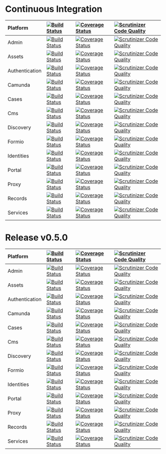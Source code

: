 # Continuous Integration

| Platform | [![Build Status](https://travis-ci.org/DigitalState/Platform.svg?branch=develop)](https://travis-ci.org/DigitalState/Platform) | [![Coverage Status](https://coveralls.io/repos/github/DigitalState/Platform/badge.svg?branch=develop)](https://coveralls.io/github/DigitalState/Platform?branch=develop) | [![Scrutinizer Code Quality](https://scrutinizer-ci.com/g/DigitalState/Platform/badges/quality-score.png?b=develop)](https://scrutinizer-ci.com/g/DigitalState/Platform/?branch=develop) |
| :-- | :-- | :-- | :-- |
| Admin | [![Build Status](https://travis-ci.org/DigitalState/Admin.svg?branch=develop)](https://travis-ci.org/DigitalState/Admin) | [![Coverage Status](https://coveralls.io/repos/github/DigitalState/Admin/badge.svg?branch=develop)](https://coveralls.io/github/DigitalState/Admin?branch=develop) | [![Scrutinizer Code Quality](https://scrutinizer-ci.com/g/DigitalState/Admin/badges/quality-score.png?b=develop)](https://scrutinizer-ci.com/g/DigitalState/Admin/?branch=develop) |
| Assets | [![Build Status](https://travis-ci.org/DigitalState/Assets.svg?branch=develop)](https://travis-ci.org/DigitalState/Assets) | [![Coverage Status](https://coveralls.io/repos/github/DigitalState/Assets/badge.svg?branch=develop)](https://coveralls.io/github/DigitalState/Assets?branch=develop) | [![Scrutinizer Code Quality](https://scrutinizer-ci.com/g/DigitalState/Assets/badges/quality-score.png?b=develop)](https://scrutinizer-ci.com/g/DigitalState/Assets/?branch=develop) |
| Authentication | [![Build Status](https://travis-ci.org/DigitalState/Authentication.svg?branch=develop)](https://travis-ci.org/DigitalState/Authentication) | [![Coverage Status](https://coveralls.io/repos/github/DigitalState/Authentication/badge.svg?branch=develop)](https://coveralls.io/github/DigitalState/Authentication?branch=develop) | [![Scrutinizer Code Quality](https://scrutinizer-ci.com/g/DigitalState/Authentication/badges/quality-score.png?b=develop)](https://scrutinizer-ci.com/g/DigitalState/Authentication/?branch=develop) |
| Camunda | [![Build Status](https://travis-ci.org/DigitalState/Camunda.svg?branch=develop)](https://travis-ci.org/DigitalState/Camunda) | [![Coverage Status](https://coveralls.io/repos/github/DigitalState/Camunda/badge.svg?branch=develop)](https://coveralls.io/github/DigitalState/Camunda?branch=develop) | [![Scrutinizer Code Quality](https://scrutinizer-ci.com/g/DigitalState/Camunda/badges/quality-score.png?b=develop)](https://scrutinizer-ci.com/g/DigitalState/Camunda/?branch=develop) |
| Cases | [![Build Status](https://travis-ci.org/DigitalState/Cases.svg?branch=develop)](https://travis-ci.org/DigitalState/Cases) | [![Coverage Status](https://coveralls.io/repos/github/DigitalState/Cases/badge.svg?branch=develop)](https://coveralls.io/github/DigitalState/Cases?branch=develop) | [![Scrutinizer Code Quality](https://scrutinizer-ci.com/g/DigitalState/Cases/badges/quality-score.png?b=develop)](https://scrutinizer-ci.com/g/DigitalState/Cases/?branch=develop) |
| Cms | [![Build Status](https://travis-ci.org/DigitalState/Cms.svg?branch=develop)](https://travis-ci.org/DigitalState/Cms) | [![Coverage Status](https://coveralls.io/repos/github/DigitalState/Cms/badge.svg?branch=develop)](https://coveralls.io/github/DigitalState/Cms?branch=develop) | [![Scrutinizer Code Quality](https://scrutinizer-ci.com/g/DigitalState/Cms/badges/quality-score.png?b=develop)](https://scrutinizer-ci.com/g/DigitalState/Cms/?branch=develop) |
| Discovery | [![Build Status](https://travis-ci.org/DigitalState/Discovery.svg?branch=develop)](https://travis-ci.org/DigitalState/Discovery) | [![Coverage Status](https://coveralls.io/repos/github/DigitalState/Discovery/badge.svg?branch=develop)](https://coveralls.io/github/DigitalState/Discovery?branch=develop) | [![Scrutinizer Code Quality](https://scrutinizer-ci.com/g/DigitalState/Discovery/badges/quality-score.png?b=develop)](https://scrutinizer-ci.com/g/DigitalState/Discovery/?branch=develop) |
| Formio | [![Build Status](https://travis-ci.org/DigitalState/Formio.svg?branch=develop)](https://travis-ci.org/DigitalState/Formio) | [![Coverage Status](https://coveralls.io/repos/github/DigitalState/Formio/badge.svg?branch=develop)](https://coveralls.io/github/DigitalState/Formio?branch=develop) | [![Scrutinizer Code Quality](https://scrutinizer-ci.com/g/DigitalState/Formio/badges/quality-score.png?b=develop)](https://scrutinizer-ci.com/g/DigitalState/Formio/?branch=develop) |
| Identities | [![Build Status](https://travis-ci.org/DigitalState/Identities.svg?branch=develop)](https://travis-ci.org/DigitalState/Identities) | [![Coverage Status](https://coveralls.io/repos/github/DigitalState/Identities/badge.svg?branch=develop)](https://coveralls.io/github/DigitalState/Identities?branch=develop) | [![Scrutinizer Code Quality](https://scrutinizer-ci.com/g/DigitalState/Identities/badges/quality-score.png?b=develop)](https://scrutinizer-ci.com/g/DigitalState/Identities/?branch=develop) |
| Portal | [![Build Status](https://travis-ci.org/DigitalState/Portal.svg?branch=develop)](https://travis-ci.org/DigitalState/Portal) | [![Coverage Status](https://coveralls.io/repos/github/DigitalState/Portal/badge.svg?branch=develop)](https://coveralls.io/github/DigitalState/Portal?branch=develop) | [![Scrutinizer Code Quality](https://scrutinizer-ci.com/g/DigitalState/Portal/badges/quality-score.png?b=develop)](https://scrutinizer-ci.com/g/DigitalState/Portal/?branch=develop) |
| Proxy | [![Build Status](https://travis-ci.org/DigitalState/Proxy.svg?branch=develop)](https://travis-ci.org/DigitalState/Proxy) | [![Coverage Status](https://coveralls.io/repos/github/DigitalState/Proxy/badge.svg?branch=develop)](https://coveralls.io/github/DigitalState/Proxy?branch=develop) | [![Scrutinizer Code Quality](https://scrutinizer-ci.com/g/DigitalState/Proxy/badges/quality-score.png?b=develop)](https://scrutinizer-ci.com/g/DigitalState/Proxy/?branch=develop) |
| Records | [![Build Status](https://travis-ci.org/DigitalState/Records.svg?branch=develop)](https://travis-ci.org/DigitalState/Records) | [![Coverage Status](https://coveralls.io/repos/github/DigitalState/Records/badge.svg?branch=develop)](https://coveralls.io/github/DigitalState/Records?branch=develop) | [![Scrutinizer Code Quality](https://scrutinizer-ci.com/g/DigitalState/Records/badges/quality-score.png?b=develop)](https://scrutinizer-ci.com/g/DigitalState/Records/?branch=develop) |
| Services | [![Build Status](https://travis-ci.org/DigitalState/Services.svg?branch=develop)](https://travis-ci.org/DigitalState/Services) | [![Coverage Status](https://coveralls.io/repos/github/DigitalState/Services/badge.svg?branch=develop)](https://coveralls.io/github/DigitalState/Services?branch=develop) | [![Scrutinizer Code Quality](https://scrutinizer-ci.com/g/DigitalState/Services/badges/quality-score.png?b=develop)](https://scrutinizer-ci.com/g/DigitalState/Services/?branch=develop) |

# Release v0.5.0

| Platform | [![Build Status](https://travis-ci.org/DigitalState/Platform.svg?branch=0.5.0)](https://travis-ci.org/DigitalState/Platform) | [![Coverage Status](https://coveralls.io/repos/github/DigitalState/Platform/badge.svg?branch=0.5.0)](https://coveralls.io/github/DigitalState/Platform?branch=0.5.0) | [![Scrutinizer Code Quality](https://scrutinizer-ci.com/g/DigitalState/Platform/badges/quality-score.png?b=0.5.0)](https://scrutinizer-ci.com/g/DigitalState/Platform/?branch=0.5.0) |
| :-- | :-- | :-- | :-- |
| Admin | [![Build Status](https://travis-ci.org/DigitalState/Admin.svg?branch=0.5.0)](https://travis-ci.org/DigitalState/Admin) | [![Coverage Status](https://coveralls.io/repos/github/DigitalState/Admin/badge.svg?branch=0.5.0)](https://coveralls.io/github/DigitalState/Admin?branch=0.5.0) | [![Scrutinizer Code Quality](https://scrutinizer-ci.com/g/DigitalState/Admin/badges/quality-score.png?b=0.5.0)](https://scrutinizer-ci.com/g/DigitalState/Admin/?branch=0.5.0) |
| Assets | [![Build Status](https://travis-ci.org/DigitalState/Assets.svg?branch=0.5.0)](https://travis-ci.org/DigitalState/Assets) | [![Coverage Status](https://coveralls.io/repos/github/DigitalState/Assets/badge.svg?branch=0.5.0)](https://coveralls.io/github/DigitalState/Assets?branch=0.5.0) | [![Scrutinizer Code Quality](https://scrutinizer-ci.com/g/DigitalState/Assets/badges/quality-score.png?b=0.5.0)](https://scrutinizer-ci.com/g/DigitalState/Assets/?branch=0.5.0) |
| Authentication | [![Build Status](https://travis-ci.org/DigitalState/Authentication.svg?branch=0.5.0)](https://travis-ci.org/DigitalState/Authentication) | [![Coverage Status](https://coveralls.io/repos/github/DigitalState/Authentication/badge.svg?branch=0.5.0)](https://coveralls.io/github/DigitalState/Authentication?branch=0.5.0) | [![Scrutinizer Code Quality](https://scrutinizer-ci.com/g/DigitalState/Authentication/badges/quality-score.png?b=0.5.0)](https://scrutinizer-ci.com/g/DigitalState/Authentication/?branch=0.5.0) |
| Camunda | [![Build Status](https://travis-ci.org/DigitalState/Camunda.svg?branch=0.5.0)](https://travis-ci.org/DigitalState/Camunda) | [![Coverage Status](https://coveralls.io/repos/github/DigitalState/Camunda/badge.svg?branch=0.5.0)](https://coveralls.io/github/DigitalState/Camunda?branch=0.5.0) | [![Scrutinizer Code Quality](https://scrutinizer-ci.com/g/DigitalState/Camunda/badges/quality-score.png?b=0.5.0)](https://scrutinizer-ci.com/g/DigitalState/Camunda/?branch=0.5.0) |
| Cases | [![Build Status](https://travis-ci.org/DigitalState/Cases.svg?branch=0.5.0)](https://travis-ci.org/DigitalState/Cases) | [![Coverage Status](https://coveralls.io/repos/github/DigitalState/Cases/badge.svg?branch=0.5.0)](https://coveralls.io/github/DigitalState/Cases?branch=0.5.0) | [![Scrutinizer Code Quality](https://scrutinizer-ci.com/g/DigitalState/Cases/badges/quality-score.png?b=0.5.0)](https://scrutinizer-ci.com/g/DigitalState/Cases/?branch=0.5.0) |
| Cms | [![Build Status](https://travis-ci.org/DigitalState/Cms.svg?branch=0.5.0)](https://travis-ci.org/DigitalState/Cms) | [![Coverage Status](https://coveralls.io/repos/github/DigitalState/Cms/badge.svg?branch=0.5.0)](https://coveralls.io/github/DigitalState/Cms?branch=0.5.0) | [![Scrutinizer Code Quality](https://scrutinizer-ci.com/g/DigitalState/Cms/badges/quality-score.png?b=0.5.0)](https://scrutinizer-ci.com/g/DigitalState/Cms/?branch=0.5.0) |
| Discovery | [![Build Status](https://travis-ci.org/DigitalState/Discovery.svg?branch=0.5.0)](https://travis-ci.org/DigitalState/Discovery) | [![Coverage Status](https://coveralls.io/repos/github/DigitalState/Discovery/badge.svg?branch=0.5.0)](https://coveralls.io/github/DigitalState/Discovery?branch=0.5.0) | [![Scrutinizer Code Quality](https://scrutinizer-ci.com/g/DigitalState/Discovery/badges/quality-score.png?b=0.5.0)](https://scrutinizer-ci.com/g/DigitalState/Discovery/?branch=0.5.0) |
| Formio | [![Build Status](https://travis-ci.org/DigitalState/Formio.svg?branch=0.5.0)](https://travis-ci.org/DigitalState/Formio) | [![Coverage Status](https://coveralls.io/repos/github/DigitalState/Formio/badge.svg?branch=0.5.0)](https://coveralls.io/github/DigitalState/Formio?branch=0.5.0) | [![Scrutinizer Code Quality](https://scrutinizer-ci.com/g/DigitalState/Formio/badges/quality-score.png?b=0.5.0)](https://scrutinizer-ci.com/g/DigitalState/Formio/?branch=0.5.0) |
| Identities | [![Build Status](https://travis-ci.org/DigitalState/Identities.svg?branch=0.5.0)](https://travis-ci.org/DigitalState/Identities) | [![Coverage Status](https://coveralls.io/repos/github/DigitalState/Identities/badge.svg?branch=0.5.0)](https://coveralls.io/github/DigitalState/Identities?branch=0.5.0) | [![Scrutinizer Code Quality](https://scrutinizer-ci.com/g/DigitalState/Identities/badges/quality-score.png?b=0.5.0)](https://scrutinizer-ci.com/g/DigitalState/Identities/?branch=0.5.0) |
| Portal | [![Build Status](https://travis-ci.org/DigitalState/Portal.svg?branch=0.5.0)](https://travis-ci.org/DigitalState/Portal) | [![Coverage Status](https://coveralls.io/repos/github/DigitalState/Portal/badge.svg?branch=0.5.0)](https://coveralls.io/github/DigitalState/Portal?branch=0.5.0) | [![Scrutinizer Code Quality](https://scrutinizer-ci.com/g/DigitalState/Portal/badges/quality-score.png?b=0.5.0)](https://scrutinizer-ci.com/g/DigitalState/Portal/?branch=0.5.0) |
| Proxy | [![Build Status](https://travis-ci.org/DigitalState/Proxy.svg?branch=0.5.0)](https://travis-ci.org/DigitalState/Proxy) | [![Coverage Status](https://coveralls.io/repos/github/DigitalState/Proxy/badge.svg?branch=0.5.0)](https://coveralls.io/github/DigitalState/Proxy?branch=0.5.0) | [![Scrutinizer Code Quality](https://scrutinizer-ci.com/g/DigitalState/Proxy/badges/quality-score.png?b=0.5.0)](https://scrutinizer-ci.com/g/DigitalState/Proxy/?branch=0.5.0) |
| Records | [![Build Status](https://travis-ci.org/DigitalState/Records.svg?branch=0.5.0)](https://travis-ci.org/DigitalState/Records) | [![Coverage Status](https://coveralls.io/repos/github/DigitalState/Records/badge.svg?branch=0.5.0)](https://coveralls.io/github/DigitalState/Records?branch=0.5.0) | [![Scrutinizer Code Quality](https://scrutinizer-ci.com/g/DigitalState/Records/badges/quality-score.png?b=0.5.0)](https://scrutinizer-ci.com/g/DigitalState/Records/?branch=0.5.0) |
| Services | [![Build Status](https://travis-ci.org/DigitalState/Services.svg?branch=0.5.0)](https://travis-ci.org/DigitalState/Services) | [![Coverage Status](https://coveralls.io/repos/github/DigitalState/Services/badge.svg?branch=0.5.0)](https://coveralls.io/github/DigitalState/Services?branch=0.5.0) | [![Scrutinizer Code Quality](https://scrutinizer-ci.com/g/DigitalState/Services/badges/quality-score.png?b=0.5.0)](https://scrutinizer-ci.com/g/DigitalState/Services/?branch=0.5.0) |



